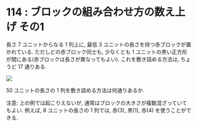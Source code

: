 # 114 : ブロックの組み合わせ方の数え上げ その1

長さ 7 ユニットからなる 1 列上に, 最低 3 ユニットの長さを持つ赤ブロックが置かれている. ただしどの赤ブロック同士も, 少なくとも 1 ユニットの黒い正方形が間にある(赤ブロックは長さが異なってもよい). これを敷き詰める方法は, ちょうど 17 通りある.

![](https://projecteuler.net/project/images/p114.png)

50 ユニットの長さの 1 列を敷き詰める方法は何通りあるか.

注意: 上の例では起こりえないが, 通常はブロックの大きさが複数混ざっていてもよい. 例えば, 8 ユニットの長さの 1 列では, 赤(3), 黒(1), 赤(4) を使うことができる.

